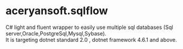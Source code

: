 # aceryansoft.sqlflow
C# light and fluent wrapper to easily use multiple sql databases (Sql server,Oracle,PostgreSql,Mysql,Sybase).   
It is targeting dotnet standard 2.0 , dotnet framework 4.6.1 and above.
